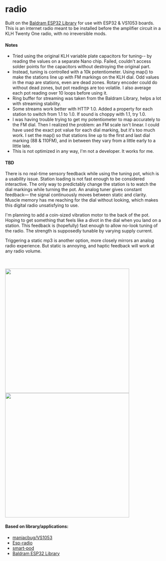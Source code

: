 # radio

Built on the [Baldram ESP32 Library](https://github.com/baldram/ESP_VS1053_Library) for use with ESP32 & VS1053 boards. This is an internet radio meant to be installed before the amplifier circuit in a KLH Twenty One radio, with no irreversible mods.

#### Notes

-   Tried using the original KLH variable plate capacitors for tuning-- by reading the values on a separate Nano chip. Failed, couldn't access solder points for the capacitors without destroying the original part.
-   Instead, tuning is controlled with a 10k potentiometer. Using map() to make the stations line up with FM markings on the KLH dial. Odd values in the map are stations, even are dead zones. Rotary encoder could do without dead zones, but pot readings are too volatile. I also average each pot reading over 10 loops before using it.
-   Ring buffer for streaming was taken from the Baldram Library, helps a lot with streaming stability.
-   Some streams work better with HTTP 1.0. Added a property for each station to switch from 1.1 to 1.0. If sound is choppy with 1.1, try 1.0.
-   I was having trouble trying to get my potentiometer to map accurately to the FM dial. Then I realized the problem: an FM scale isn't linear. I could have used the exact pot value for each dial marking, but it's too much work. I set the map() so that stations line up to the first and last dial marking (88 & 110FM), and in between they vary from a little early to a little late.
-   This is not optimized in any way, I'm not a developer. It works for me.

#### TBD

There is no real-time sensory feedback while using the tuning pot, which is a usability issue. Station loading is not fast enough to be considered interactive. The only way to predictably change the station is to watch the dial markings while turning the pot. An analog tuner gives constant feedback— the signal continuously moves between static and clarity. Muscle memory has me reaching for the dial without looking, which makes this digital radio unsatisfying to use.

I'm planning to add a coin-sized vibration motor to the back of the pot. Hoping to get something that feels like a divot in the dial when you land on a station. This feedback is (hopefully) fast enough to allow no-look tuning of the radio. The strength is supposedly tunable by varying supply current.

Triggering a static mp3 is another option, more closely mirrors an analog radio experience. But static is annoying, and haptic feedback will work at any radio volume.

<br>
<br>

<img src="https://github.com/unfussyorg/radio/assets/121210659/003af917-9dcb-4ddd-be31-c31f8e9c14f3" height="400">
<img src="https://github.com/unfussyorg/radio/assets/121210659/abbc4510-70ae-45c3-8341-2a3883c0109c" height="400">

#### Based on library/applications:

-   [maniacbug/VS1053](https://github.com/maniacbug/VS1053)
-   [Esp-radio](https://github.com/Edzelf/Esp-radio)
-   [smart-pod](https://github.com/MagicCube/smart-pod)
-   [Baldram ESP32 Library](https://github.com/baldram/ESP_VS1053_Library)

